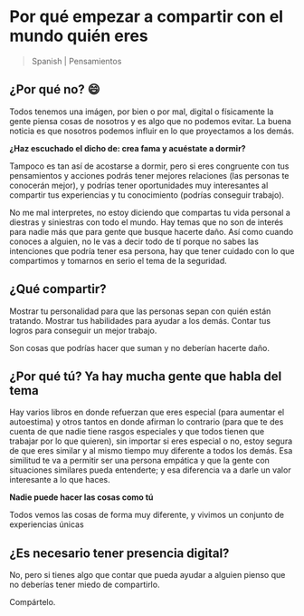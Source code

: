 # Por qué empezar a compartir con el mundo quién eres

> Spanish | Pensamientos

## ¿Por qué no? :smile:

Todos tenemos una imágen, por bien o por mal, digital o físicamente la gente piensa cosas de nosotros y es algo que no podemos evitar. La buena noticia es que nosotros podemos influir en lo que proyectamos a los demás.

**¿Haz escuchado el dicho de: crea fama y acuéstate a dormir?**

Tampoco es tan así de acostarse a dormir, pero si eres congruente con tus pensamientos y acciones podrás tener mejores relaciones (las personas te conocerán mejor), y podrías tener oportunidades muy interesantes al compartir tus experiencias y tu conocimiento (podrías conseguir trabajo).

No me mal interpretes, no estoy diciendo que compartas tu vida personal a diestras y siniestras con todo el mundo. Hay temas que no son de interés para nadie más que para gente que busque hacerte daño. Así como cuando conoces a alguien, no le vas a decir todo de tí porque no sabes las intenciones que podría tener esa persona, hay que tener cuidado con lo que compartimos y tomarnos en serio el tema de la seguridad.

## ¿Qué compartir?

Mostrar tu personalidad para que las personas sepan con quién están tratando.
Mostrar tus habilidades para ayudar a los demás.
Contar tus logros para conseguir un mejor trabajo.

Son cosas que podrías hacer que suman y no deberían hacerte daño.

## ¿Por qué tú? Ya hay mucha gente que habla del tema

Hay varios libros en donde refuerzan que eres especial (para aumentar el autoestima) y otros tantos en donde afirman lo contrario (para que te des cuenta de que nadie tiene rasgos especiales y que todos tienen que trabajar por lo que quieren), sin importar si eres especial o no, estoy segura de que eres similar y al mismo tiempo muy diferente a todos los demás. Esa similitud te va a permitir ser una persona empática y que la gente con situaciones similares pueda entenderte; y esa diferencia va a darle un valor interesante a lo que haces.

**Nadie puede hacer las cosas como tú**

Todos vemos las cosas de forma muy diferente, y vivimos un conjunto de experiencias únicas

## ¿Es necesario tener presencia digital?

No, pero si tienes algo que contar que pueda ayudar a alguien pienso que no deberías tener miedo de compartirlo. 

Compártelo.